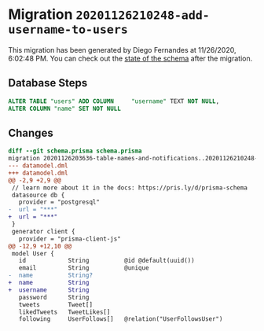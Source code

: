# Migration `20201126210248-add-username-to-users`

This migration has been generated by Diego Fernandes at 11/26/2020, 6:02:48 PM.
You can check out the [state of the schema](./schema.prisma) after the migration.

## Database Steps

```sql
ALTER TABLE "users" ADD COLUMN     "username" TEXT NOT NULL,
ALTER COLUMN "name" SET NOT NULL
```

## Changes

```diff
diff --git schema.prisma schema.prisma
migration 20201126203636-table-names-and-notifications..20201126210248-add-username-to-users
--- datamodel.dml
+++ datamodel.dml
@@ -2,9 +2,9 @@
 // learn more about it in the docs: https://pris.ly/d/prisma-schema
 datasource db {
   provider = "postgresql"
-  url = "***"
+  url = "***"
 }
 generator client {
   provider = "prisma-client-js"
@@ -12,9 +12,10 @@
 model User {
   id            String          @id @default(uuid())
   email         String          @unique
-  name          String?
+  name          String
+  username      String
   password      String
   tweets        Tweet[]
   likedTweets   TweetLikes[]
   following     UserFollows[]   @relation("UserFollowsUser")
```


